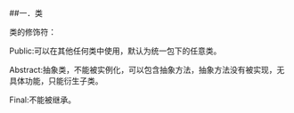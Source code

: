 ##一．类

类的修饰符：

Public:可以在其他任何类中使用，默认为统一包下的任意类。

Abstract:抽象类，不能被实例化，可以包含抽象方法，抽象方法没有被实现，无具体功能，只能衍生子类。

Final:不能被继承。
